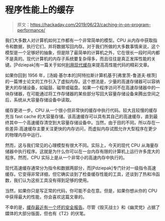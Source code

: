 # 程序性能上的缓存

> 原文：<https://hackaday.com/2019/06/23/caching-in-on-program-performance/>

我们大多数人对计算机如何工作都有一个非常简单的模型。CPU 从内存中获取指令和数据，执行它们，并将数据写回内存。对于我们所做的大多数事情来说，这个模型是一个足够好的抽象，但是除了最简单的计算机之外，它在很长一段时间内都不是真的。现代计算机的内存子系统要复杂得多，而且往往是真正发挥性能的关键。[Pdziepak]有一篇关于如何[利用现代缓存](https://pdziepak.github.io/2019/06/21/avoiding-icache-misses/)来提高高性能代码的精彩文章。

如果你回到 1956 年，[汤姆·基尔本的]阿特拉斯计算机基于[弗里茨-鲁道夫·根茨]的一篇博士论文的工作引入了虚拟内存。这个想法是，少量的高速存储器可以容纳更大的存储设备，如磁鼓、磁带或磁盘。如果一个程序访问不在高速存储器中的一块存储器，在可能通过将工作存储器的某些部分写回大容量存储设备来腾出空间之后，系统从大容量存储设备中读取。

缓存更进一步。CPU 从一个很小但非常快的缓存中执行代码。较大且较慢的缓存充当 fast cache 的大容量存储。该高速缓存可以具有其自己的高速缓存，直到最终其中一个高速缓存清空到大容量存储设备中。当然，由于目的不同，所以存在一些差异:高速缓存主要关注更快的内存访问，而虚拟内存试图允许大型程序在更少的物理内存中运行。

然而，这与我们常见的心理模型有很大不同。实际上，今天的现代 CPU 从海量存储器中执行程序。这就是为什么你可以在一台内存有限的计算机上运行许多庞大的程序。然而，CPU 实际上是从一个非常小的高速内存中执行的。

现代高速缓存通常分为指令和数据两部分，而[Pdziepak]专门针对一级指令高速缓存。它变得非常详细，但它确实谈到了检查缓存性能的工具，还谈到了热和冷函数，我们认为这些工具没有得到足够的使用。

当然，如果你只是写正常的代码，你可能不会在意。但是，如果你想从你的 CPU 中获得最大的性能，你会喜欢这篇文章的。

不幸的是，[缓存最近有一个坏的安全报告](https://hackaday.com/2018/01/15/spectre-and-meltdown-how-cache-works/)。尽管《毁灭战士》和《幽灵党》占据了媒体的大部分版面，但也有《T2》的伏笔。